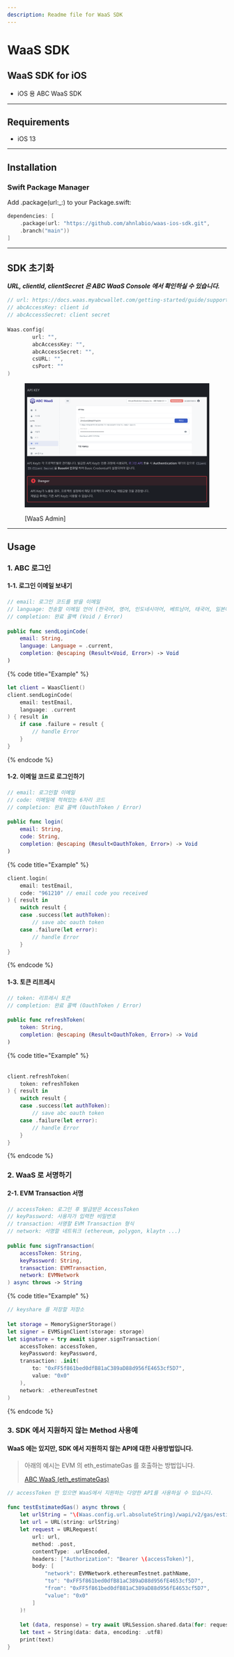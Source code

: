 ```yaml
---
description: Readme file for WaaS SDK
---
```


# WaaS SDK

## WaaS SDK for iOS

* iOS 용 ABC WaaS SDK

***

## Requirements

* iOS 13

***

## Installation

### Swift Package Manager

Add .package(url:\_:) to your Package.swift:

```swift
dependencies: [
	.package(url: "https://github.com/ahnlabio/waas-ios-sdk.git",
	.branch("main"))
]
```

***

## SDK 초기화

_**URL, clientId, clientSecret 은 ABC WaaS Console 에서 확인하실 수 있습니다.**_

```swift
// url: https://docs.waas.myabcwallet.com/getting-started/guide/support/
// abcAccessKey: client id
// abcAccessSecret: client secret

Waas.config(    
		url: "",    
		abcAccessKey: "",    
		abcAccessSecret: "",    
		csURL: "",    
		csPort: ""
)
```

<figure><img src="../.gitbook/assets/image (1).png" alt=""><figcaption><p>[WaaS Admin]</p></figcaption></figure>

***

## Usage

### 1.  ABC 로그인

#### 1-1. 로그인 이메일 보내기

```swift
// email: 로그인 코드를 받을 이메일
// language: 전송할 이메일 언어 (한국어, 영어, 인도네시아어, 베트남어, 태국어, 일본어) 지원
// completion: 완료 콜백 (Void / Error)

public func sendLoginCode(    
	email: String,    
	language: Language = .current,    
	completion: @escaping (Result<Void, Error>) -> Void
)
```

{% code title="Example" %}
```swift
let client = WaasClient()    
client.sendLoginCode(        
	email: testEmail,        
	language: .current
) { result in        
	if case .failure = result {            
		// handle Error        
	}    
}
```
{% endcode %}

#### 1-2. 이메일 코드로 로그인하기

```swift
// email: 로그인할 이메일
// code: 이메일에 적혀있는 6자리 코드
// completion: 완료 콜백 (OauthToken / Error)

public func login(    
	email: String,    
	code: String,    
	completion: @escaping (Result<OauthToken, Error>) -> Void
)
```

{% code title="Example" %}
```swift
client.login(        
	email: testEmail,        
	code: "961210" // email code you received    
) { result in        
	switch result {        
	case .success(let authToken):            
		// save abc oauth token        
	case .failure(let error):            
		// handle Error        
	}
}
```
{% endcode %}

#### 1-3. 토큰 리프레시

```swift
// token: 리프레시 토큰
// completion: 완료 콜백 (OauthToken / Error)

public func refreshToken(    
	token: String,    
	completion: @escaping (Result<OauthToken, Error>) -> Void
)
```

{% code title="Example" %}
```swift

client.refreshToken(        
	token: refreshToken
) { result in        
	switch result {        
	case .success(let authToken):            
		// save abc oauth token        
	case .failure(let error):            
		// handle Error        
	}
}
```
{% endcode %}

### 2. WaaS 로 서명하기

#### 2-1. EVM Transaction 서명

```swift
// accessToken: 로그인 후 발급받은 AccessToken
// keyPassword: 사용자가 입력한 비밀번호
// transaction: 서명할 EVM Transaction 형식
// network: 서명할 네트워크 (ethereum, polygon, klaytn ...)

public func signTransaction(    
	accessToken: String,
	keyPassword: String,    
	transaction: EVMTransaction,    
	network: EVMNetwork
) async throws -> String
```

{% code title="Example" %}
```swift
// keyshare 를 저장할 저장소

let storage = MemorySignerStorage()
let signer = EVMSignClient(storage: storage)
let signature = try await signer.signTransaction(    
	accessToken: accessToken,    
	keyPassword: keyPassword,    
	transaction: .init(        
		to: "0xFF5f861bed0dfB81aC389aD88d956fE4653cf5D7",        
		value: "0x0"    
	),
	network: .ethereumTestnet
)
```
{% endcode %}

### 3. SDK 에서 지원하지 않는 Method 사용예

#### WaaS 에는 있지만, SDK 에서 지원하지 않는 API에 대한 사용방법입니다.

> 아래의 예시는 EVM 의 eth\_estimateGas 를 호출하는 방법입니다.
>
> [ABC WaaS (eth\_estimateGas)](https://docs.waas.myabcwallet.com/api/evm/gas/#legacy)

```swift
// accessToken 만 있으면 WaaS에서 지원하는 다양한 API를 사용하실 수 있습니다.

func testEstimatedGas() async throws {    
	let urlString = "\(Waas.config.url.absoluteString)/wapi/v2/gas/estimate/legacy"    
	let url = URL(string: urlString)    
	let request = URLRequest(        
		url: url,        
		method: .post,        
		contentType: .urlEncoded,        
		headers: ["Authorization": "Bearer \(accessToken)"],        
		body: [            
			"network": EVMNetwork.ethereumTestnet.pathName,            
			"to": "0xFF5f861bed0dfB81aC389aD88d956fE4653cf5D7",            
			"from": "0xFF5f861bed0dfB81aC389aD88d956fE4653cf5D7",            
			"value": "0x0"        
		]    
	)!    
	
	let (data, response) = try await URLSession.shared.data(for: request)    
	let text = String(data: data, encoding: .utf8)    
	print(text)
}
```
